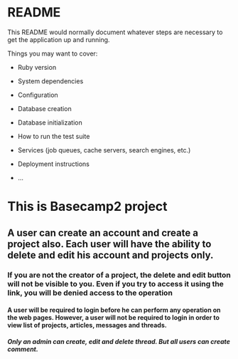 # README

This README would normally document whatever steps are necessary to get the
application up and running.

Things you may want to cover:

- Ruby version

- System dependencies

- Configuration

- Database creation

- Database initialization

- How to run the test suite

- Services (job queues, cache servers, search engines, etc.)

- Deployment instructions

- ...

# This is Basecamp2 project

## A user can create an account and create a project also. Each user will have the ability to delete and edit his account and projects only.

### If you are not the creator of a project, the delete and edit button will not be visible to you. Even if you try to access it using the link, you will be denied access to the operation

#### A user will be required to login before he can perform any operation on the web pages. However, a user will not be required to login in order to view list of projects, articles, messages and threads.

##### Only an admin can create, edit and delete thread. But all users can create comment.
